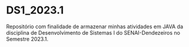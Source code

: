 # DS1_2023.1
Repositório com finalidade de armazenar minhas atividades em JAVA da disciplina de Desenvolvimento de Sistemas I do SENAI-Dendezeiros no Semestre 2023.1.
